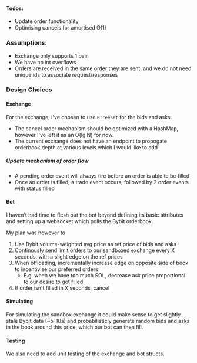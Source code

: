 #### Todos:
- Update order functionality
- Optimising cancels for amortised O(1)

### Assumptions:
- Exchange only supports 1 pair
- We have no int overflows
- Orders are received in the same order they are sent, and we do not need unique ids to associate request/responses

### Design Choices 

#### Exchange

For the exchange, I've chosen to use `BTreeSet` for the bids and asks.
- The cancel order mechanism should be optimized with a HashMap, however I've left it as an O(lg N) for now.
- The current exchange does not have an endpoint to propogate orderbook depth at various levels which I would like to add

##### Update mechanism of order flow
- A pending order event will always fire before an order is able to be filled
- Once an order is filled, a trade event occurs, followed by 2 order events with status filled

#### Bot

I haven't had time to flesh out the bot beyond defining its basic attributes and setting up a websocket which polls the Bybit orderbook.

My plan was however to 
1. Use Bybit volume-weighted avg price as ref price of bids and asks
2. Continously send limit orders to our sandboxed exchange every X seconds, with a slight edge on the ref prices
4. When offloading, incrementally increase edge on opposite side of book to incentivise our preferred orders
    - E.g. when we have too much SOL, decrease ask price proportional to our desire to get filled
5. If order isn't filled in X seconds, cancel

#### Simulating

For simulating the sandbox exchange it could make sense to get slightly stale Bybit data (~5-10s) and probabilisticly generate random bids and asks in the book around this price, which our bot can then fill.


#### Testing 

We also need to add unit testing of the exchange and bot structs.